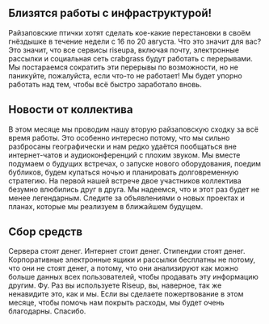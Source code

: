 ## Близятся работы с инфраструктурой!

Райзаповские птички хотят сделать кое-какие перестановки в своём
гнёздышке в течение недели с 16 по 20 августа. Что это значит для вас?
Это значит, что все сервисы riseupа, включая почту, электронные рассылки
и социальная сеть crabgrass будут работать с перерывами. Мы постараемся
сократить эти перерывы по возможности, но не паникуйте, пожалуйста, если
что-то не работает! Мы будет упорно работать над тем, чтобы всё быстро
заработало вновь.


## Новости от коллектива

В этом месяце мы проводим нашу вторую райзаповскую сходку за всё время
работы. Это особенно интересно потому, что мы сильно разбросаны
географически и нам редко удаётся пообщаться вне интернет-чатов и
аудиоконференций с плохим звуком. Мы вместе подумаем о будущих встречах,
о запуске нового оборудования, поедим бубликов, будем купаться ночью и
планировать долговременную стратегию. На первой нашей встрече двое
участников коллектива безумно влюбились друг в друга. Мы надеемся, что и
этот раз будет не менее легендарным. Следите за объявлениями о новых
проектах и планах, которые мы реализуем в ближайшем будущем.


## Сбор средств

Сервера стоят денег. Интернет стоит денег. Стипендии стоят денег.
Корпоративные электронные ящики и рассылки бесплатны не потому, что они
не стоят денег, а потому, что они анализируют как можно больше данных
всех пользователей, чтобы продавать эту информацию другим. Фу. Раз вы
используете Riseup, вы, наверное, так же ненавидите это, как и мы. Если
вы сделаете пожертвование в этом месяце, чтобы помочь нам покрыть
расходы, мы будет очень благодарны. Спасибо.
